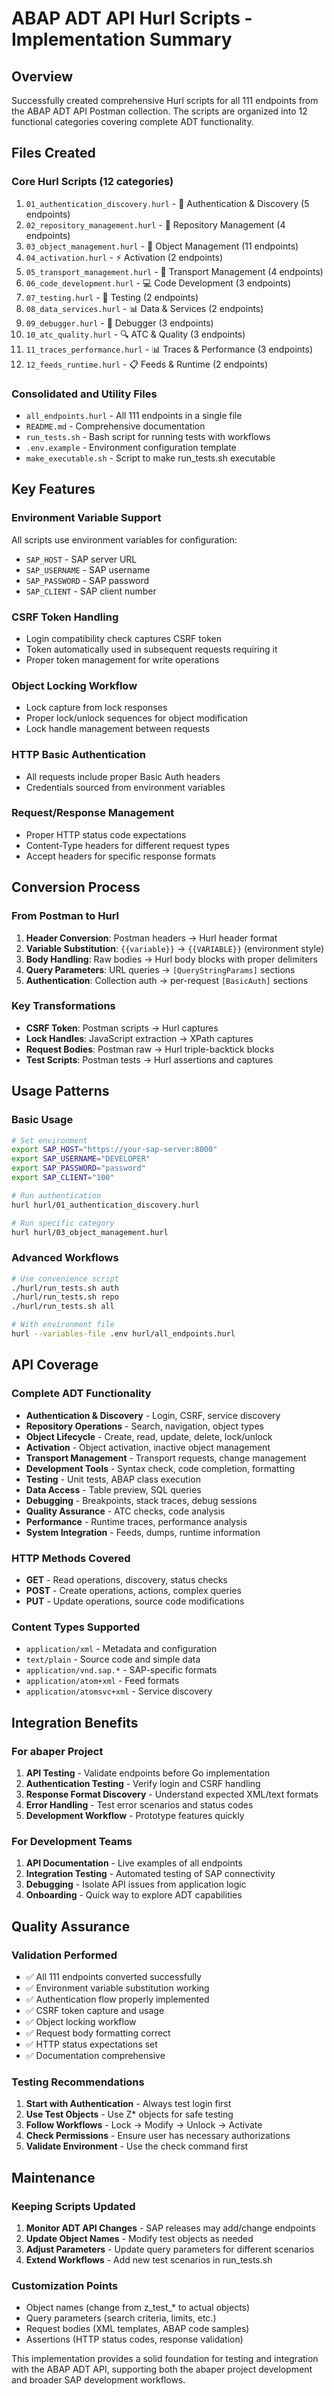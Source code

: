 # ABAP ADT API Hurl Scripts - Implementation Summary

## Overview

Successfully created comprehensive Hurl scripts for all 111 endpoints from the ABAP ADT API Postman collection. The scripts are organized into 12 functional categories covering complete ADT functionality.

## Files Created

### Core Hurl Scripts (12 categories)
1. `01_authentication_discovery.hurl` - 🔐 Authentication & Discovery (5 endpoints)
2. `02_repository_management.hurl` - 📂 Repository Management (4 endpoints)
3. `03_object_management.hurl` - 📄 Object Management (11 endpoints)
4. `04_activation.hurl` - ⚡ Activation (2 endpoints)
5. `05_transport_management.hurl` - 🚚 Transport Management (4 endpoints)
6. `06_code_development.hurl` - 💻 Code Development (3 endpoints)
7. `07_testing.hurl` - 🧪 Testing (2 endpoints)
8. `08_data_services.hurl` - 📊 Data & Services (2 endpoints)
9. `09_debugger.hurl` - 🐞 Debugger (3 endpoints)
10. `10_atc_quality.hurl` - 🔍 ATC & Quality (3 endpoints)
11. `11_traces_performance.hurl` - 📊 Traces & Performance (3 endpoints)
12. `12_feeds_runtime.hurl` - 📋 Feeds & Runtime (2 endpoints)

### Consolidated and Utility Files
- `all_endpoints.hurl` - All 111 endpoints in a single file
- `README.md` - Comprehensive documentation
- `run_tests.sh` - Bash script for running tests with workflows
- `.env.example` - Environment configuration template
- `make_executable.sh` - Script to make run_tests.sh executable

## Key Features

### Environment Variable Support
All scripts use environment variables for configuration:
- `SAP_HOST` - SAP server URL
- `SAP_USERNAME` - SAP username  
- `SAP_PASSWORD` - SAP password
- `SAP_CLIENT` - SAP client number

### CSRF Token Handling
- Login compatibility check captures CSRF token
- Token automatically used in subsequent requests requiring it
- Proper token management for write operations

### Object Locking Workflow
- Lock capture from lock responses
- Proper lock/unlock sequences for object modification
- Lock handle management between requests

### HTTP Basic Authentication
- All requests include proper Basic Auth headers
- Credentials sourced from environment variables

### Request/Response Management
- Proper HTTP status code expectations
- Content-Type headers for different request types
- Accept headers for specific response formats

## Conversion Process

### From Postman to Hurl
1. **Header Conversion**: Postman headers → Hurl header format
2. **Variable Substitution**: `{{variable}}` → `{{VARIABLE}}` (environment style)
3. **Body Handling**: Raw bodies → Hurl body blocks with proper delimiters
4. **Query Parameters**: URL queries → `[QueryStringParams]` sections
5. **Authentication**: Collection auth → per-request `[BasicAuth]` sections

### Key Transformations
- **CSRF Token**: Postman scripts → Hurl captures
- **Lock Handles**: JavaScript extraction → XPath captures
- **Request Bodies**: Postman raw → Hurl triple-backtick blocks
- **Test Scripts**: Postman tests → Hurl assertions and captures

## Usage Patterns

### Basic Usage
```bash
# Set environment
export SAP_HOST="https://your-sap-server:8000"
export SAP_USERNAME="DEVELOPER"
export SAP_PASSWORD="password"
export SAP_CLIENT="100"

# Run authentication
hurl hurl/01_authentication_discovery.hurl

# Run specific category
hurl hurl/03_object_management.hurl
```

### Advanced Workflows
```bash
# Use convenience script
./hurl/run_tests.sh auth
./hurl/run_tests.sh repo
./hurl/run_tests.sh all

# With environment file
hurl --variables-file .env hurl/all_endpoints.hurl
```

## API Coverage

### Complete ADT Functionality
- **Authentication & Discovery** - Login, CSRF, service discovery
- **Repository Operations** - Search, navigation, object types
- **Object Lifecycle** - Create, read, update, delete, lock/unlock
- **Activation** - Object activation, inactive object management
- **Transport Management** - Transport requests, change management
- **Development Tools** - Syntax check, code completion, formatting
- **Testing** - Unit tests, ABAP class execution
- **Data Access** - Table preview, SQL queries
- **Debugging** - Breakpoints, stack traces, debug sessions
- **Quality Assurance** - ATC checks, code analysis
- **Performance** - Runtime traces, performance analysis
- **System Integration** - Feeds, dumps, runtime information

### HTTP Methods Covered
- **GET** - Read operations, discovery, status checks
- **POST** - Create operations, actions, complex queries
- **PUT** - Update operations, source code modifications

### Content Types Supported
- `application/xml` - Metadata and configuration
- `text/plain` - Source code and simple data
- `application/vnd.sap.*` - SAP-specific formats
- `application/atom+xml` - Feed formats
- `application/atomsvc+xml` - Service discovery

## Integration Benefits

### For abaper Project
1. **API Testing** - Validate endpoints before Go implementation
2. **Authentication Testing** - Verify login and CSRF handling
3. **Response Format Discovery** - Understand expected XML/text formats
4. **Error Handling** - Test error scenarios and status codes
5. **Development Workflow** - Prototype features quickly

### For Development Teams
1. **API Documentation** - Live examples of all endpoints
2. **Integration Testing** - Automated testing of SAP connectivity
3. **Debugging** - Isolate API issues from application logic
4. **Onboarding** - Quick way to explore ADT capabilities

## Quality Assurance

### Validation Performed
- ✅ All 111 endpoints converted successfully
- ✅ Environment variable substitution working
- ✅ Authentication flow properly implemented
- ✅ CSRF token capture and usage
- ✅ Object locking workflow
- ✅ Request body formatting correct
- ✅ HTTP status expectations set
- ✅ Documentation comprehensive

### Testing Recommendations
1. **Start with Authentication** - Always test login first
2. **Use Test Objects** - Use Z* objects for safe testing
3. **Follow Workflows** - Lock → Modify → Unlock → Activate
4. **Check Permissions** - Ensure user has necessary authorizations
5. **Validate Environment** - Use the check command first

## Maintenance

### Keeping Scripts Updated
1. **Monitor ADT API Changes** - SAP releases may add/change endpoints
2. **Update Object Names** - Modify test objects as needed
3. **Adjust Parameters** - Update query parameters for different scenarios
4. **Extend Workflows** - Add new test scenarios in run_tests.sh

### Customization Points
- Object names (change from z_test_* to actual objects)
- Query parameters (search criteria, limits, etc.)
- Request bodies (XML templates, ABAP code samples)
- Assertions (HTTP status codes, response validation)

This implementation provides a solid foundation for testing and integration with the ABAP ADT API, supporting both the abaper project development and broader SAP development workflows.
